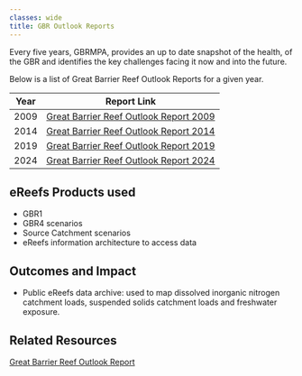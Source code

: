 ```yaml
---
classes: wide
title: GBR Outlook Reports
---
```


Every five years, GBRMPA, provides an up to date snapshot of the health, of the GBR and identifies the key challenges facing it now and into the future. 

Below is a list of Great Barrier Reef Outlook Reports for a given year.

| Year | Report Link |
| ----------- | ----------- |
| 2009 | [Great Barrier Reef Outlook Report 2009](https://hdl.handle.net/11017/199) |
| 2014 | [Great Barrier Reef Outlook Report 2014](https://hdl.handle.net/11017/2855) |
| 2019 | [Great Barrier Reef Outlook Report 2019](https://hdl.handle.net/11017/3474) |
| 2024 | [Great Barrier Reef Outlook Report 2024](https://hdl.handle.net/11017/4069) |

## eReefs Products used
- GBR1 
- GBR4 scenarios
- Source Catchment scenarios
- eReefs information architecture to access data

## Outcomes and Impact
- Public eReefs data archive: used to map dissolved inorganic nitrogen catchment loads,  suspended solids catchment loads and freshwater exposure.

## Related Resources
<a href="https://www.stateoftheenvironment.des.qld.gov.au/biodiversity/management-responses/policy-and-programs/great-barrier-reef-outlook-report">Great Barrier Reef Outlook Report</a>
